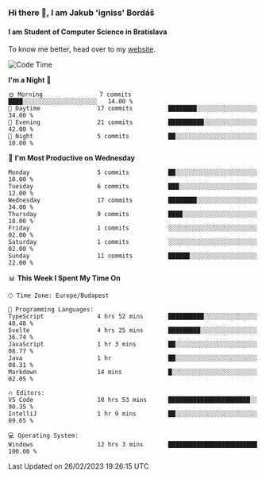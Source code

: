 ### Hi there 👋, I am Jakub 'igniss' Bordáš

#### I am Student of Computer Science in Bratislava
To know me better, head over to my [website](https://bordas.sk).


<!--START_SECTION:waka-->
![Code Time](http://img.shields.io/badge/Code%20Time-1%2C055%20hrs%2019%20mins-blue)

**I'm a Night 🦉** 

```text
🌞 Morning                7 commits           ████░░░░░░░░░░░░░░░░░░░░░   14.00 % 
🌆 Daytime                17 commits          ████████░░░░░░░░░░░░░░░░░   34.00 % 
🌃 Evening                21 commits          ██████████░░░░░░░░░░░░░░░   42.00 % 
🌙 Night                  5 commits           ██░░░░░░░░░░░░░░░░░░░░░░░   10.00 % 
```
📅 **I'm Most Productive on Wednesday** 

```text
Monday                   5 commits           ██░░░░░░░░░░░░░░░░░░░░░░░   10.00 % 
Tuesday                  6 commits           ███░░░░░░░░░░░░░░░░░░░░░░   12.00 % 
Wednesday                17 commits          ████████░░░░░░░░░░░░░░░░░   34.00 % 
Thursday                 9 commits           ████░░░░░░░░░░░░░░░░░░░░░   18.00 % 
Friday                   1 commits           ░░░░░░░░░░░░░░░░░░░░░░░░░   02.00 % 
Saturday                 1 commits           ░░░░░░░░░░░░░░░░░░░░░░░░░   02.00 % 
Sunday                   11 commits          ██████░░░░░░░░░░░░░░░░░░░   22.00 % 
```


📊 **This Week I Spent My Time On** 

```text
🕑︎ Time Zone: Europe/Budapest

💬 Programming Languages: 
TypeScript               4 hrs 52 mins       ██████████░░░░░░░░░░░░░░░   40.48 % 
Svelte                   4 hrs 25 mins       █████████░░░░░░░░░░░░░░░░   36.74 % 
JavaScript               1 hr 3 mins         ██░░░░░░░░░░░░░░░░░░░░░░░   08.77 % 
Java                     1 hr                ██░░░░░░░░░░░░░░░░░░░░░░░   08.31 % 
Markdown                 14 mins             █░░░░░░░░░░░░░░░░░░░░░░░░   02.05 % 

🔥 Editors: 
VS Code                  10 hrs 53 mins      ███████████████████████░░   90.35 % 
IntelliJ                 1 hr 9 mins         ██░░░░░░░░░░░░░░░░░░░░░░░   09.65 % 

💻 Operating System: 
Windows                  12 hrs 3 mins       █████████████████████████   100.00 % 
```


 Last Updated on 26/02/2023 19:26:15 UTC
<!--END_SECTION:waka-->

